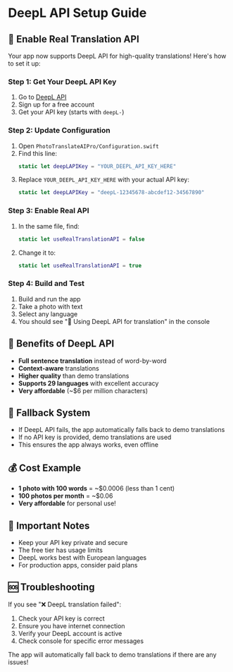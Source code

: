 # DeepL API Setup Guide

## 🚀 Enable Real Translation API

Your app now supports DeepL API for high-quality translations! Here's how to set it up:

### Step 1: Get Your DeepL API Key

1. Go to [DeepL API](https://www.deepl.com/pro-api)
2. Sign up for a free account
3. Get your API key (starts with `deepL-`)

### Step 2: Update Configuration

1. Open `PhotoTranslateAIPro/Configuration.swift`
2. Find this line:
   ```swift
   static let deepLAPIKey = "YOUR_DEEPL_API_KEY_HERE"
   ```
3. Replace `YOUR_DEEPL_API_KEY_HERE` with your actual API key:
   ```swift
   static let deepLAPIKey = "deepL-12345678-abcdef12-34567890"
   ```

### Step 3: Enable Real API

1. In the same file, find:
   ```swift
   static let useRealTranslationAPI = false
   ```
2. Change it to:
   ```swift
   static let useRealTranslationAPI = true
   ```

### Step 4: Build and Test

1. Build and run the app
2. Take a photo with text
3. Select any language
4. You should see "🚀 Using DeepL API for translation" in the console

## 🌟 Benefits of DeepL API

- **Full sentence translation** instead of word-by-word
- **Context-aware** translations
- **Higher quality** than demo translations
- **Supports 29 languages** with excellent accuracy
- **Very affordable** (~$6 per million characters)

## 🔄 Fallback System

- If DeepL API fails, the app automatically falls back to demo translations
- If no API key is provided, demo translations are used
- This ensures the app always works, even offline

## 💰 Cost Example

- **1 photo with 100 words** = ~$0.0006 (less than 1 cent)
- **100 photos per month** = ~$0.06
- **Very affordable** for personal use!

## 🚨 Important Notes

- Keep your API key private and secure
- The free tier has usage limits
- DeepL works best with European languages
- For production apps, consider paid plans

## 🆘 Troubleshooting

If you see "❌ DeepL translation failed":
1. Check your API key is correct
2. Ensure you have internet connection
3. Verify your DeepL account is active
4. Check console for specific error messages

The app will automatically fall back to demo translations if there are any issues!
